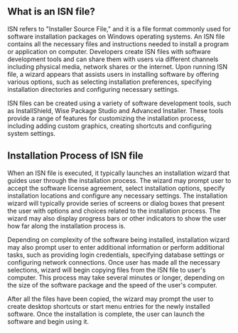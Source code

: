 ## What is an ISN file?

ISN refers to "Installer Source File," and it is a file format commonly used for software installation packages on Windows operating systems. An ISN file contains all the necessary files and instructions needed to install a program or application on computer. Developers create ISN files with software development tools and can share them with users via different channels including physical media, network shares or the internet. Upon running ISN file, a wizard appears that assists users in installing software by offering various options, such as selecting installation preferences, specifying installation directories and configuring necessary settings.

ISN files can be created using a variety of software development tools, such as InstallShield, Wise Package Studio and Advanced Installer. These tools provide a range of features for customizing the installation process, including adding custom graphics, creating shortcuts and configuring system settings.

## Installation Process of ISN file

When an ISN file is executed, it typically launches an installation wizard that guides user through the installation process. The wizard may prompt user to accept the software license agreement, select installation options, specify installation locations and configure any necessary settings. The installation wizard will typically provide series of screens or dialog boxes that present the user with options and choices related to the installation process. The wizard may also display progress bars or other indicators to show the user how far along the installation process is.

Depending on complexity of the software being installed, installation wizard may also prompt user to enter additional information or perform additional tasks, such as providing login credentials, specifying database settings or configuring network connections. Once user has made all the necessary selections, wizard will begin copying files from the ISN file to user's computer. This process may take several minutes or longer, depending on the size of the software package and the speed of the user's computer.

After all the files have been copied, the wizard may prompt the user to create desktop shortcuts or start menu entries for the newly installed software. Once the installation is complete, the user can launch the software and begin using it.
